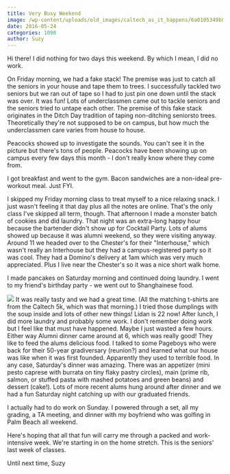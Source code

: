 ```yaml
---
title: Very Busy Weekend
image: /wp-content/uploads/old_images/caltech_as_it_happens/6a0105349b8251970b01b7c8617284970b.jpg
date: 2016-05-24
categories: 1098
author: Suzy
---
```


Hi there!
I did nothing for two days this weekend. By which I mean, I did no work.

On Friday morning, we had a fake stack! The premise was just to catch all the seniors in your house and tape them to trees. I successfully tackled two seniors but we ran out of tape so I had to just pin one down until the stack was over. It was fun! Lots of underclassmen came out to tackle seniors and the seniors tried to untape each other. The premise of this fake stack originates in the Ditch Day tradition of taping non-ditching seniorsto trees. Theoretically they're not supposed to be on campus, but how much the underclassmen care varies from house to house.

Peacocks showed up to investigate the sounds. You can't see it in the picture but there's tons of people. Peacocks have been showing up on campus every few days this month - I don't really know where they come from.

I got breakfast and went to the gym. Bacon sandwiches are a non-ideal pre-workout meal. Just FYI.

I skipped my Friday morning class to treat myself to a nice relaxing snack. I just wasn't feeling it that day plus all the notes are online. That's the only class I've skipped all term, though. That afternoon I made a monster batch of cookies and did laundry. That night was an extra-long happy hour because the bartender didn't show up for Cocktail Party. Lots of alums showed up because it was alumni weekend, so they were visiting anyway. Around 11 we headed over to the Chester's for their "Interhouse," which wasn't really an Interhouse but they had a campus-registered party so it was cool. They had a Domino's delivery at 1am which was very much appreciated. Plus I live near the Chester's so it was a nice short walk home.

I made pancakes on Saturday morning and continued doing laundry. I went to my friend's birthday party - we went out to Shanghainese food.


![](/old_images/caltech_as_it_happens/6a0105349b8251970b01b8d1eb4525970c.jpg)
It was really tasty and we had a great time. (All the matching t-shirts are from the Caltech 5k, which was that morning.) I tried those dumplings with the soup inside and lots of other new things! Lidan is 22 now!
After lunch, I did more laundry and probably some work. I don't remember doing work but I feel like that must have happened. Maybe I just wasted a few hours. Either way Alumni dinner came around at 6, which was really good!
They like to feed the alums delicious food. I talked to some Pageboys who were back for their 50-year gradiversary (reunion?) and learned what our house was like when it was first founded. Apparently they used to terrible food. In any case, Saturday's dinner was amazing. There was an appetizer (mini pesto caprese with burrata on tiny flaky pastry circles), main (prime rib, salmon, or stuffed pasta with mashed potatoes and green beans) and dessert (cake!). Lots of more recent alums hung around after dinner and we had a fun Saturday night catching up with our graduated friends.

I actually had to do work on Sunday. I powered through a set, all my grading, a TA meeting, and dinner with my boyfriend who was golfing in Palm Beach all weekend.

Here's hoping that all that fun will carry me through a packed and work-intensive week. We're starting in on the home stretch. This is the seniors' last week of classes.

Until next time,
Suzy
